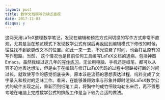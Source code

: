 ```yaml
---
layout: post
title: 数学文档撰写仍缺乏直观
date: 2017-11-03
disqus: y
---
```


这两天用LaTeX整理数学笔记，发现在编辑和预览方式间切换的写作方式非常不直观，尤其是当在预览模式下发现数学公式有误后再返回到编辑模式下修改的时候，往往找不到欲更改文本的位置。如此一来一去，不光浪费了时间，也会打乱原有的写作思路。当然， 这个情况也是目前任何工具编写LaTeX文档的通病，包括神器Emacs。虽然我经过这几年的[写作练习](https://www.douban.com/note/642537708/)，无论用电脑、手机还是纸笔，都可以从容不迫地表达想法，但是由于在编辑与修订LaTeX代码的过程中思路被打断的时间过长，就致使写作的感觉彻底丧失。原本该是流畅的思想表达过程，纯粹变成了文字录入和校对的乏味工作。看来，在能够兼顾效率与形象并即时渲染LaTeX数学公式的软件出现之前，重新回到纸笔工具，将胸中的成竹细致勾勒出来后，再不假思考地在电脑上完成数学公式的排版工作是当下较为合适的做法。
